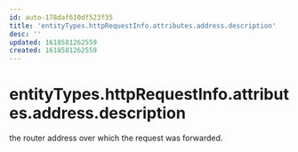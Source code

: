 ```yaml
---
id: auto-178daf610df523f35
title: 'entityTypes.httpRequestInfo.attributes.address.description'
desc: ''
updated: 1618581262559
created: 1618581262559
---
```

# entityTypes.httpRequestInfo.attributes.address.description

the router address over which the request was forwarded.